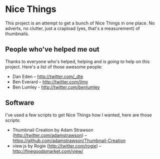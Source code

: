 # Nice Things

This project is an attempt to get a bunch of Nice Things in one place. No adverts, no clutter, just a crapload (yes, that's a measurement) of thumbnails.

## People who've helped me out

Thanks to everyone who's helped, helping and *is going to* help on this project. Here's a list of those awesome people:

- Dan Eden – http://twitter.com/_dte
- Ben Everard – http://twitter.com/ilmv
- Ben Lumley - http://twitter.com/benlumley

## Software

I've used a few scripts to get Nice Things how I wanted, here are those scripts:

- Thumbnail Creation by Adam Strawson (http://twitter.com/adamstrawson) – https://github.com/adamstrawson/Thumbnail-Creation
- view.js by Rogie (http://twitter.com/rogie) – http://finegoodsmarket.com/view/
